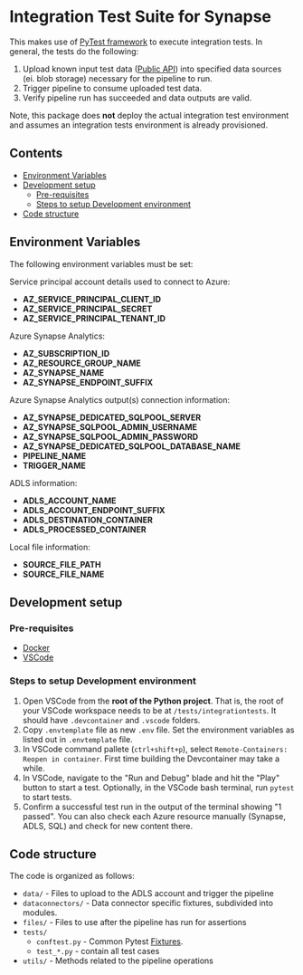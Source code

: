 # Integration Test Suite for Synapse <!-- omit in toc -->

This makes use of [PyTest framework](https://docs.pytest.org/en/latest/) to execute integration tests. In general, the tests do the following:

1. Upload known input test data ([Public API](https://data.melbourne.vic.gov.au/resource/)) into specified data sources (ei. blob storage) necessary for the pipeline to run.
2. Trigger pipeline to consume uploaded test data.
3. Verify pipeline run has succeeded and data outputs are valid.

Note, this package does **not** deploy the actual integration test environment and assumes an integration tests environment is already provisioned.

## Contents <!-- omit in toc -->

- [Environment Variables](#environment-variables)
- [Development setup](#development-setup)
  - [Pre-requisites](#pre-requisites)
  - [Steps to setup Development environment](#steps-to-setup-development-environment)
- [Code structure](#code-structure)

## Environment Variables

The following environment variables must be set:

Service principal account details used to connect to Azure:

- **AZ_SERVICE_PRINCIPAL_CLIENT_ID**
- **AZ_SERVICE_PRINCIPAL_SECRET**
- **AZ_SERVICE_PRINCIPAL_TENANT_ID**

Azure Synapse Analytics:

- **AZ_SUBSCRIPTION_ID**
- **AZ_RESOURCE_GROUP_NAME**
- **AZ_SYNAPSE_NAME**
- **AZ_SYNAPSE_ENDPOINT_SUFFIX**

Azure Synapse Analytics output(s) connection information:

- **AZ_SYNAPSE_DEDICATED_SQLPOOL_SERVER**
- **AZ_SYNAPSE_SQLPOOL_ADMIN_USERNAME**
- **AZ_SYNAPSE_SQLPOOL_ADMIN_PASSWORD**
- **AZ_SYNAPSE_DEDICATED_SQLPOOL_DATABASE_NAME**
- **PIPELINE_NAME**
- **TRIGGER_NAME**

ADLS information:

- **ADLS_ACCOUNT_NAME**
- **ADLS_ACCOUNT_ENDPOINT_SUFFIX**
- **ADLS_DESTINATION_CONTAINER**
- **ADLS_PROCESSED_CONTAINER**

Local file information:

- **SOURCE_FILE_PATH**
- **SOURCE_FILE_NAME**

## Development setup

### Pre-requisites

- [Docker](https://www.docker.com/)
- [VSCode](https://code.visualstudio.com/)
  
### Steps to setup Development environment

1. Open VSCode from the **root of the Python project**. That is, the root of your VSCode workspace needs to be at `/tests/integrationtests`. It should have `.devcontainer` and `.vscode` folders.
2. Copy `.envtemplate` file as new `.env` file. Set the environment variables as listed out in `.envtemplate` file.
3. In VSCode command pallete (`ctrl+shift+p`), select `Remote-Containers: Reopen in container`. First time building the Devcontainer may take a while.
4. In VSCode, navigate to the "Run and Debug" blade and hit the "Play" button to start a test. Optionally, in the VSCode bash terminal, run `pytest` to start tests.
5. Confirm a successful test run in the output of the terminal showing "1 passed". You can also check each Azure resource manually (Synapse, ADLS, SQL) and check for new content there.

## Code structure

The code is organized as follows:

- `data/` - Files to upload to the ADLS account and trigger the pipeline
- `dataconnectors/` - Data connector specific fixtures, subdivided into modules.
- `files/` - Files to use after the pipeline has run for assertions
- `tests/`
  - `conftest.py` - Common Pytest [Fixtures](https://docs.pytest.org/en/stable/fixture.html).
  - `test_*.py` - contain all test cases
- `utils/` - Methods related to the pipeline operations
